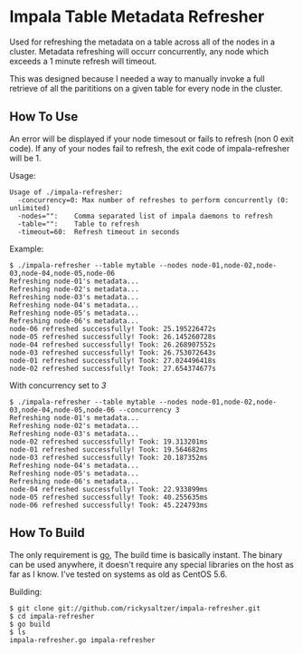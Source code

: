 Impala Table Metadata Refresher
===============================

Used for refreshing the metadata on a table across all of the nodes in a cluster. Metadata refreshing
will occurr concurrently, any node which exceeds a 1 minute refresh will timeout. 

This was designed because I needed a way to manually invoke a full retrieve of all the parititions on a given table for
every node in the cluster.

How To Use
----------

An error will be displayed if your node timesout or fails to refresh (non 0 exit code). If any of your nodes fail
to refresh, the exit code of impala-refresher will be 1. 

Usage:

    Usage of ./impala-refresher:
      -concurrency=0: Max number of refreshes to perform concurrently (0: unlimited)
      -nodes="":    Comma separated list of impala daemons to refresh
      -table="":    Table to refresh
      -timeout=60:  Refresh timeout in seconds

Example:

    $ ./impala-refresher --table mytable --nodes node-01,node-02,node-03,node-04,node-05,node-06
    Refreshing node-01's metadata...
    Refreshing node-02's metadata...
    Refreshing node-03's metadata...
    Refreshing node-04's metadata...
    Refreshing node-05's metadata...
    Refreshing node-06's metadata...
    node-06 refreshed successfully! Took: 25.195226472s
    node-05 refreshed successfully! Took: 26.145260728s
    node-04 refreshed successfully! Took: 26.268907552s
    node-03 refreshed successfully! Took: 26.753072643s
    node-01 refreshed successfully! Took: 27.024496418s
    node-02 refreshed successfully! Took: 27.654374677s

With concurrency set to *3*

    $ ./impala-refresher --table mytable --nodes node-01,node-02,node-03,node-04,node-05,node-06 --concurrency 3
    Refreshing node-01's metadata...
    Refreshing node-02's metadata...
    Refreshing node-03's metadata...
    node-02 refreshed successfully! Took: 19.313201ms
    node-01 refreshed successfully! Took: 19.564682ms
    node-03 refreshed successfully! Took: 20.187352ms
    Refreshing node-04's metadata...
    Refreshing node-05's metadata...
    Refreshing node-06's metadata...
    node-04 refreshed successfully! Took: 22.933899ms
    node-05 refreshed successfully! Took: 40.255635ms
    node-06 refreshed successfully! Took: 45.224793ms



How To Build
------------

The only requirement is [go](http://golang.org/), The build time is basically instant. The binary can be used anywhere,
it doesn't require any special libraries on the host as far as I know. I've tested on systems as old as CentOS 5.6.

Building:

    $ git clone git://github.com/rickysaltzer/impala-refresher.git
    $ cd impala-refresher
    $ go build
    $ ls
    impala-refresher.go impala-refresher
